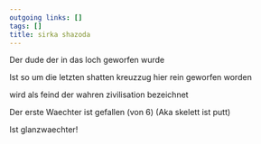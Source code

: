 ```yaml
---
outgoing links: []
tags: []
title: sirka shazoda
---
```

Der dude der in das loch geworfen wurde

Ist so um die letzten shatten kreuzzug hier rein geworfen worden

wird als feind der wahren zivilisation bezeichnet

Der erste Waechter ist gefallen (von 6) (Aka skelett ist putt)


Ist glanzwaechter!
